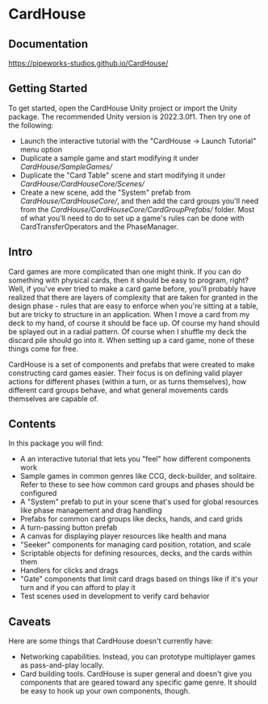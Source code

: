 # CardHouse

## Documentation
https://pipeworks-studios.github.io/CardHouse/

## Getting Started
To get started, open the CardHouse Unity project or import the Unity package. The recommended Unity version is 2022.3.0f1. Then try one of the following:
- Launch the interactive tutorial with the "CardHouse -> Launch Tutorial" menu option
- Duplicate a sample game and start modifying it under _CardHouse/SampleGames/_
- Duplicate the "Card Table" scene and start modifying it under _CardHouse/CardHouseCore/Scenes/_
- Create a new scene, add the "System" prefab from _CardHouse/CardHouseCore/_, and then add the card groups you'll need from the _CardHouse/CardHouseCore/CardGroupPrefabs/_ folder. Most of what you'll need to do to set up a game's rules can be done with CardTransferOperators and the PhaseManager.

## Intro
Card games are more complicated than one might think. If you can do something with physical cards, then it should be easy to program, right? Well, if you've ever tried to make a card game before, you'll probably have realized that there are layers of complexity that are taken for granted in the design phase - rules that are easy to enforce when you're sitting at a table, but are tricky to structure in an application. When I move a card from my deck to my hand, of course it should be face up. Of course my hand should be splayed out in a radial pattern. Of course when I shuffle my deck the discard pile should go into it. When setting up a card game, none of these things come for free.

CardHouse is a set of components and prefabs that were created to make constructing card games easier. Their focus is on defining valid player actions for different phases (within a turn, or as turns themselves), how different card groups behave, and what general movements cards themselves are capable of.

## Contents
In this package you will find:
- A an interactive tutorial that lets you "feel" how different components work
- Sample games in common genres like CCG, deck-builder, and solitaire. Refer to these to see how common card groups and phases should be configured
- A "System" prefab to put in your scene that's used for global resources like phase management and drag handling
- Prefabs for common card groups like decks, hands, and card grids
- A turn-passing button prefab
- A canvas for displaying player resources like health and mana
- "Seeker" components for managing card position, rotation, and scale
- Scriptable objects for defining resources, decks, and the cards within them
- Handlers for clicks and drags
- "Gate" components that limit card drags based on things like if it's your turn and if you can afford to play it
- Test scenes used in development to verify card behavior

## Caveats
Here are some things that CardHouse doesn't currently have:
- Networking capabilities. Instead, you can prototype multiplayer games as pass-and-play locally.
- Card building tools. CardHouse is super general and doesn't give you components that are geared toward any specific game genre. It should be easy to hook up your own components, though.

